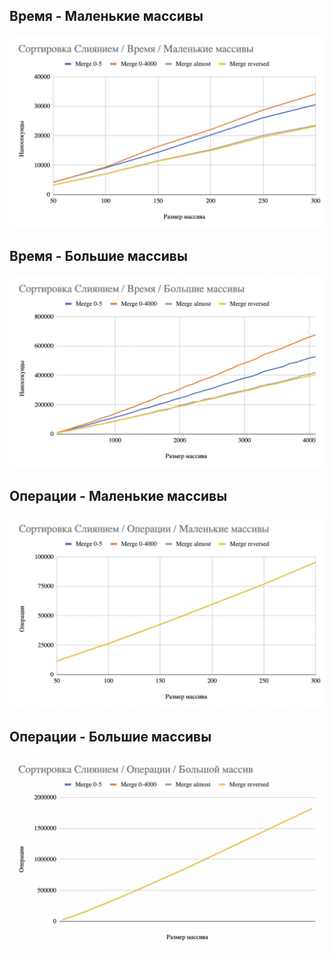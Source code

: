 ## Время - Маленькие массивы 
![](../imgs/49.png)

## Время - Большие массивы 
![](../imgs/50.png)

## Операции - Маленькие массивы 
![](../imgs/51.png)

## Операции - Большие массивы 
![](../imgs/52.png)
